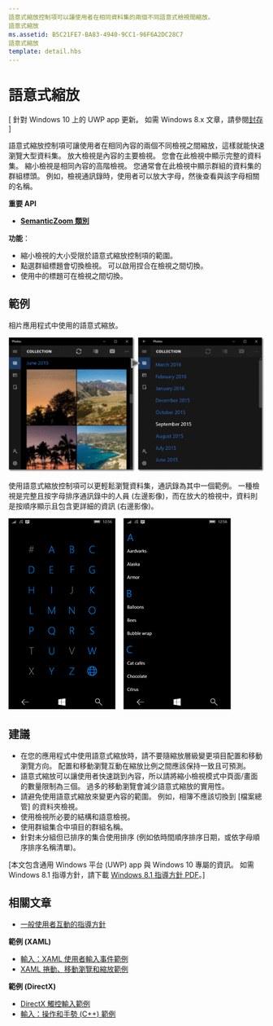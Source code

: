 ```yaml
---
語意式縮放控制項可以讓使用者在相同資料集的兩個不同語意式檢視間縮放。
語意式縮放
ms.assetid: B5C21FE7-BA83-4940-9CC1-96F6A2DC28C7
語意式縮放
template: detail.hbs
---
```


# 語意式縮放

\[ 針對 Windows 10 上的 UWP app 更新。 如需 Windows 8.x 文章，請參閱[封存](http://go.microsoft.com/fwlink/p/?linkid=619132) \]

語意式縮放控制項可讓使用者在相同內容的兩個不同檢視之間縮放，這樣就能快速瀏覽大型資料集。 放大檢視是內容的主要檢視。 您會在此檢視中顯示完整的資料集。 縮小檢視是相同內容的高階檢視。 您通常會在此檢視中顯示群組的資料集的群組標頭。 例如，檢視通訊錄時，使用者可以放大字母，然後查看與該字母相關的名稱。 

**重要 API**

-   [**SemanticZoom 類別**](https://msdn.microsoft.com/library/windows/apps/hh702601)

**功能**：

-   縮小檢視的大小受限於語意式縮放控制項的範圍。
-   點選群組標題會切換檢視。 可以啟用捏合在檢視之間切換。
-   使用中的標題可在檢視之間切換。

## 範例

相片應用程式中使用的語意式縮放。

![相片應用程式中使用的語意式縮放](images/control-examples/semantic-zoom-photos.png)

使用語意式縮放控制項可以更輕鬆瀏覽資料集，通訊錄為其中一個範例。 一種檢視是完整且按字母排序通訊錄中的人員 (左邊影像)，而在放大的檢視中，資料則是按順序顯示且包含更詳細的資訊 (右邊影像)。

![用於連絡人清單的語意式縮放範例](images/semanticzoom-win10.png)

## 建議

-   在您的應用程式中使用語意式縮放時，請不要隨縮放層級變更項目配置和移動瀏覽方向。 配置和移動瀏覽互動在縮放比例之間應該保持一致且可預測。
-   語意式縮放可以讓使用者快速跳到內容，所以請將縮小檢視模式中頁面/畫面的數量限制為三個。 過多的移動瀏覽會減少語意式縮放的實用性。
-   請避免使用語意式縮放來變更內容的範圍。 例如，相簿不應該切換到 [檔案總管] 的資料夾檢視。
-   使用檢視所必要的結構和語意檢視。
-   使用群組集合中項目的群組名稱。
-   針對未分組但已排序的集合使用排序 (例如依時間順序排序日期，或依字母順序排序名稱清單)。

\[本文包含通用 Windows 平台 (UWP) app 與 Windows 10 專屬的資訊。 如需 Windows 8.1 指導方針，請下載 [Windows 8.1 指導方針 PDF](https://go.microsoft.com/fwlink/p/?linkid=258743)。\]

## 相關文章

* [一般使用者互動的指導方針](https://dev.windows.com/design/inputs-devices)


**範例 (XAML)**
* [輸入：XAML 使用者輸入事件範例](http://go.microsoft.com/fwlink/p/?linkid=226855)
* [XAML 捲動、移動瀏覽和縮放範例](http://go.microsoft.com/fwlink/p/?linkid=251717)

**範例 (DirectX)**
* [DirectX 觸控輸入範例](http://go.microsoft.com/fwlink/p/?LinkID=231627)
* [輸入：操作和手勢 (C++) 範例](http://go.microsoft.com/fwlink/p/?linkid=231605)
 

 






<!--HONumber=Mar16_HO1-->


